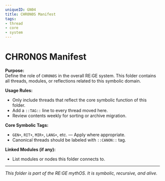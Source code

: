 ```yaml
---
uniqueID: GN04
title: CHR0N0S Manifest
tags:
- thread
- core
- system
---
```


# CHR0N0S Manifest

**Purpose:**  
Define the role of `CHR0N0S` in the overall RE:GE system. This folder contains all threads, modules, or reflections related to this symbolic domain.

**Usage Rules:**  
- Only include threads that reflect the core symbolic function of this folder.
- Add a `::TAG::` line to every thread moved here.
- Review contents weekly for sorting or archive migration.

**Core Symbolic Tags:**  
- `GEN+`, `RIT+`, `MIR+`, `LANG+`, etc. — Apply where appropriate.
- Canonical threads should be labeled with `::CANON::` tag.

**Linked Modules (if any):**  
- List modules or nodes this folder connects to.

---

*This folder is part of the RE:GE mythOS. It is symbolic, recursive, and alive.*